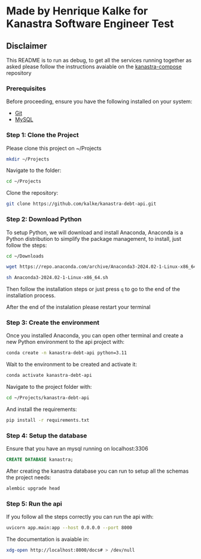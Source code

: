 # Made by Henrique Kalke for Kanastra Software Engineer Test

## Disclaimer

This README is to run as debug, to get all the services running together as asked please follow the instructions avaiable on the [kanastra-compose](https://github.com/kalke/kanastra-compose) repository

### Prerequisites

Before proceeding, ensure you have the following installed on your system:

- [Git](https://git-scm.com/book/en/v2/Getting-Started-Installing-Git)
- [MySQL](https://dev.mysql.com/downloads/installer/)

### Step 1: Clone the Project

Please clone this project on ~/Projects

```bash
mkdir ~/Projects
```

Navigate to the folder:

```bash
cd ~/Projects
```

Clone the repository:

```bash
git clone https://github.com/kalke/kanastra-debt-api.git
```

### Step 2: Download Python

To setup Python, we will download and install Anaconda, Anaconda is a Python distribution to simplify the package management, to install, just follow the steps:

```bash
cd ~/Downloads
```

```bash
wget https://repo.anaconda.com/archive/Anaconda3-2024.02-1-Linux-x86_64.sh
```

```bash
sh Anaconda3-2024.02-1-Linux-x86_64.sh
```

Then follow the installation steps or just press `q` to go to the end of the installation process.

After the end of the instalation please restart your terminal

### Step 3: Create the environment

Once you installed Anaconda, you can open other terminal and create a new Python environment to the api project with:

```bash
conda create -n kanastra-debt-api python=3.11
```

Wait to the environment to be created and activate it:

```bash
conda activate kanastra-debt-api
```

Navigate to the project folder with:

```bash
cd ~/Projects/kanastra-debt-api
```

And install the requirements:

```bash
pip install -r requirements.txt
```

### Step 4: Setup the database

Ensure that you have an mysql running on localhost:3306

```sql
CREATE DATABASE kanastra;
```

After creating the kanastra database you can run to setup all the schemas the project needs:

```bash
alembic upgrade head
```

### Step 5: Run the api

If you follow all the steps correctly you can run the api with:

```bash
uvicorn app.main:app --host 0.0.0.0 --port 8000
```

The documentation is avaiable in:

```bash
xdg-open http://localhost:8000/docs# > /dev/null
```
